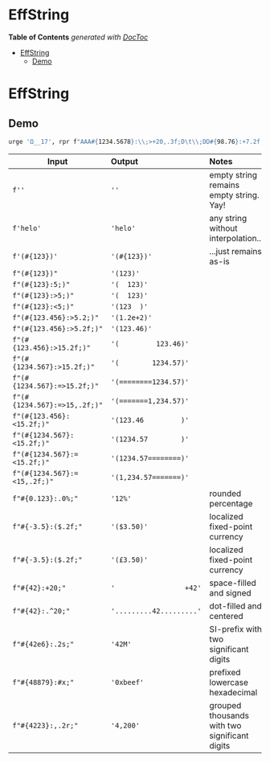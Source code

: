 

# EffString

<!-- START doctoc generated TOC please keep comment here to allow auto update -->
<!-- DON'T EDIT THIS SECTION, INSTEAD RE-RUN doctoc TO UPDATE -->
**Table of Contents**  *generated with [DocToc](https://github.com/thlorenz/doctoc)*

- [EffString](#effstring)
  - [Demo](#demo)

<!-- END doctoc generated TOC please keep comment here to allow auto update -->



# EffString

## Demo

```coffee
urge 'Ω__17', rpr f"AAA#{1234.5678}:\\;>+20,.3f;D\t\\;DD#{98.76}:+7.2f;ZZZ"
```


| Input                        | Output                   | Notes                                         |
| ---                          | :---------               | :----------                                   |
| `f''`                        | `''`                     | empty string remains empty string. Yay!       |
| `f'helo'`                    | `'helo'`                 | any string without interpolation...           |
| `f'(#{123})'`                | `'(#{123})'`             | ...just remains as-is                         |
| `f"(#{123})"`                | `'(123)'`                |                                               |
| `f"(#{123}:5;)"`             | `'(  123)'`              |                                               |
| `f"(#{123}:>5;)"`            | `'(  123)'`              |                                               |
| `f"(#{123}:<5;)"`            | `'(123  )'`              |                                               |
| `f"(#{123.456}:>5.2;)"`      | `'(1.2e+2)'`             |                                               |
| `f"(#{123.456}:>5.2f;)"`     | `'(123.46)'`             |                                               |
| `f"(#{123.456}:>15.2f;)"`    | `'(         123.46)'`    |                                               |
| `f"(#{1234.567}:>15.2f;)"`   | `'(        1234.57)'`    |                                               |
| `f"(#{1234.567}:=>15.2f;)"`  | `'(========1234.57)'`    |                                               |
| `f"(#{1234.567}:=>15,.2f;)"` | `'(=======1,234.57)'`    |                                               |
| `f"(#{123.456}:<15.2f;)"`    | `'(123.46         )'`    |                                               |
| `f"(#{1234.567}:<15.2f;)"`   | `'(1234.57        )'`    |                                               |
| `f"(#{1234.567}:=<15.2f;)"`  | `'(1234.57========)'`    |                                               |
| `f"(#{1234.567}:=<15,.2f;)"` | `'(1,234.57=======)'`    |                                               |
| `f"#{0.123}:.0%;"`           | `'12%'`                  | rounded percentage                            |
| `f"#{-3.5}:($.2f;"`          | `'($3.50)'`              | localized fixed-point currency                |
| `f"#{-3.5}:($.2f;"`          | `'(£3.50)'`              | localized fixed-point currency                |
| `f"#{42}:+20;"`              | `'                 +42'` | space-filled and signed                       |
| `f"#{42}:.^20;"`             | `'.........42.........'` | dot-filled and centered                       |
| `f"#{42e6}:.2s;"`            | `'42M'`                  | SI-prefix with two significant digits         |
| `f"#{48879}:#x;"`            | `'0xbeef'`               | prefixed lowercase hexadecimal                |
| `f"#{4223}:,.2r;"`           | `'4,200'`                | grouped thousands with two significant digits |




